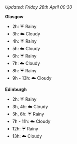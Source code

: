 *Updated: Friday 28th April 00:30*

**Glasgow**

* 2h: :umbrella: Rainy
* 3h: :cloud: Cloudy
* 4h: :umbrella: Rainy
* 5h: :cloud: Cloudy
* 6h: :umbrella: Rainy
* 7h: :cloud: Cloudy
* 8h: :umbrella: Rainy
* 9h - 13h: :cloud: Cloudy

**Edinburgh**

* 2h: :umbrella: Rainy
* 3h, 4h: :cloud: Cloudy
* 5h, 6h: :umbrella: Rainy
* 7h - 11h: :cloud: Cloudy
* 12h: :umbrella: Rainy
* 13h: :cloud: Cloudy
